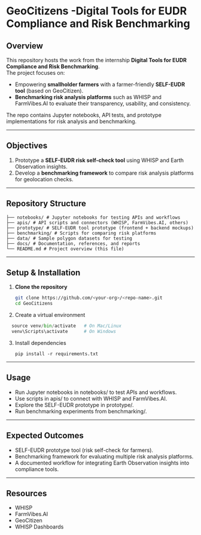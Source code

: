 # GeoCitizens -Digital Tools for EUDR Compliance and Risk Benchmarking

## Overview
This repository hosts the work from the internship **Digital Tools for EUDR Compliance and Risk Benchmarking**.  
The project focuses on:  

- Empowering **smallholder farmers** with a farmer-friendly **SELF-EUDR tool** (based on GeoCitizen).  
- **Benchmarking risk analysis platforms** such as WHISP and FarmVibes.AI to evaluate their transparency, usability, and consistency.  

The repo contains Jupyter notebooks, API tests, and prototype implementations for risk analysis and benchmarking.  

---

## Objectives
1. Prototype a **SELF-EUDR risk self-check tool** using WHISP and Earth Observation insights.  
2. Develop a **benchmarking framework** to compare risk analysis platforms for geolocation checks.  

---

## Repository Structure

```
├── notebooks/ # Jupyter notebooks for testing APIs and workflows
├── apis/ # API scripts and connectors (WHISP, FarmVibes.AI, others)
├── prototype/ # SELF-EUDR tool prototype (frontend + backend mockups)
├── benchmarking/ # Scripts for comparing risk platforms
├── data/ # Sample polygon datasets for testing
├── docs/ # Documentation, references, and reports
└── README.md # Project overview (this file)
```
---

## Setup & Installation
1. **Clone the repository**  
   ```bash
   git clone https://github.com/<your-org>/<repo-name>.git
   cd GeoCitizens
2. Create a virtual environment
  ```python -m venv venv
    source venv/bin/activate   # On Mac/Linux
    venv\Scripts\activate      # On Windows
   ```
3. Install dependencies
   ```
   pip install -r requirements.txt
   ```
---

## Usage

- Run Jupyter notebooks in notebooks/ to test APIs and workflows.
- Use scripts in apis/ to connect with WHISP and FarmVibes.AI.
- Explore the SELF-EUDR prototype in prototype/.
- Run benchmarking experiments from benchmarking/.

---
## Expected Outcomes

- SELF-EUDR prototype tool (risk self-check for farmers).
- Benchmarking framework for evaluating multiple risk analysis platforms.
- A documented workflow for integrating Earth Observation insights into compliance tools.

---
## Resources

- WHISP
- FarmVibes.AI
- GeoCitizen
- WHISP Dashboards
